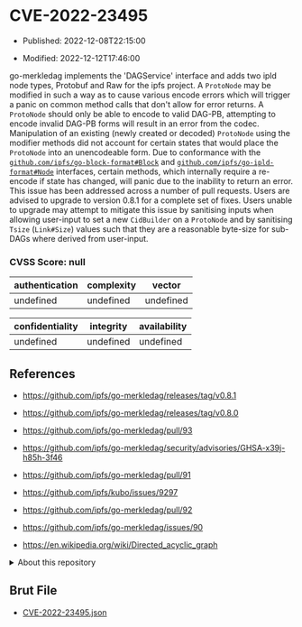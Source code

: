 # CVE-2022-23495

- Published: 2022-12-08T22:15:00

- Modified: 2022-12-12T17:46:00

go-merkledag implements the 'DAGService' interface and adds two ipld node types, Protobuf and Raw for the ipfs project. A `ProtoNode` may be modified in such a way as to cause various encode errors which will trigger a panic on common method calls that don't allow for error returns. A `ProtoNode` should only be able to encode to valid DAG-PB, attempting to encode invalid DAG-PB forms will result in an error from the codec. Manipulation of an existing (newly created or decoded) `ProtoNode` using the modifier methods did not account for certain states that would place the `ProtoNode` into an unencodeable form. Due to conformance with the [`github.com/ipfs/go-block-format#Block`](https://pkg.go.dev/github.com/ipfs/go-block-format#Block) and [`github.com/ipfs/go-ipld-format#Node`](https://pkg.go.dev/github.com/ipfs/go-ipld-format#Node) interfaces, certain methods, which internally require a re-encode if state has changed, will panic due to the inability to return an error. This issue has been addressed across a number of pull requests. Users are advised to upgrade to version 0.8.1 for a complete set of fixes. Users unable to upgrade may attempt to mitigate this issue by sanitising inputs when allowing user-input to set a new `CidBuilder` on a `ProtoNode` and by sanitising `Tsize` (`Link#Size`) values such that they are a reasonable byte-size for sub-DAGs where derived from user-input.

### CVSS Score: **null**

| authentication | complexity | vector |
| --- | --- | --- |
| undefined | undefined | undefined |

| confidentiality | integrity | availability |
| --- | --- | --- |
| undefined | undefined | undefined |

## References

* https://github.com/ipfs/go-merkledag/releases/tag/v0.8.1

* https://github.com/ipfs/go-merkledag/releases/tag/v0.8.0

* https://github.com/ipfs/go-merkledag/pull/93

* https://github.com/ipfs/go-merkledag/security/advisories/GHSA-x39j-h85h-3f46

* https://github.com/ipfs/go-merkledag/pull/91

* https://github.com/ipfs/kubo/issues/9297

* https://github.com/ipfs/go-merkledag/pull/92

* https://github.com/ipfs/go-merkledag/issues/90

* https://en.wikipedia.org/wiki/Directed_acyclic_graph

<details>
<summary>About this repository</summary> 

  This repository is part of the project [Live Hack CVE](https://github.com/Live-Hack-CVE). Main website can be found [www.live-hack.org](https://www.live-hack.org) 
  
  Made by [Sn0wAlice](https://github.com/Sn0wAlice) for the people that care about security and need to have a feed of the latest CVEs. Hope you enjoy it, don't forget to star the repo and follow me on [Twitter](https://twitter.com/Sn0wAlice) and [Github](https://github.com/Sn0wAlice). And that is my [personnal website](https://www.alice-snow.me/)

  - [Home Page](https://github.com/Live-Hack-CVE)
  - [Framework](https://github.com/Live-Hack-CVE/cve-framework)
  - [CVE database](https://github.com/Live-Hack-CVE/full_database)
  - [Changelog](https://github.com/Live-Hack-CVE/Changelog)
</details>

## Brut File

* [CVE-2022-23495.json](https://raw.githubusercontent.com/Live-Hack-CVE/full_database/main/cves/2022/CVE-2022-23495.json)

